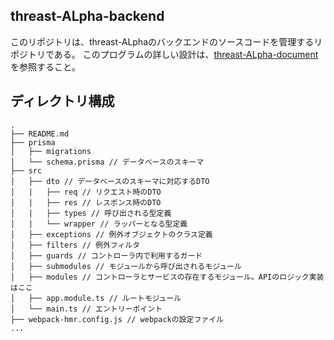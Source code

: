 ## threast-ALpha-backend

このリポジトリは、threast-ALphaのバックエンドのソースコードを管理するリポジトリである。
このプログラムの詳しい設計は、[threast-ALpha-document](https://github.com/calloc134/threast-ALpha-document)を参照すること。

## ディレクトリ構成

```
.
├── README.md
├── prisma
│   ├── migrations
│   └── schema.prisma // データベースのスキーマ
├── src
│   ├── dto // データベースのスキーマに対応するDTO
│   |   ├── req // リクエスト時のDTO
│   |   ├── res // レスポンス時のDTO
│   |   ├── types // 呼び出される型定義  
│   |   └── wrapper // ラッパーとなる型定義
│   ├── exceptions // 例外オブジェクトのクラス定義
│   ├── filters // 例外フィルタ
│   ├── guards // コントローラ内で利用するガード
│   ├── submodules // モジュールから呼び出されるモジュール
│   ├── modules // コントローラとサービスの存在するモジュール。APIのロジック実装はここ
│   ├── app.module.ts // ルートモジュール
│   └── main.ts // エントリーポイント
├── webpack-hmr.config.js // webpackの設定ファイル
...

